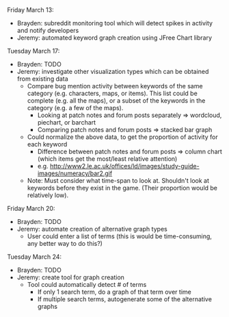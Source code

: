 
Friday March 13:
  - Brayden: subreddit monitoring tool which will detect spikes in activity and notify developers
  - Jeremy: automated keyword graph creation using JFree Chart library


Tuesday March 17:
  - Brayden: TODO
  - Jeremy: investigate other visualization types which can be obtained from existing data
    - Compare bug mention activity between keywords of the same category (e.g. characters, maps, or items). 
    This list could be complete (e.g. all the maps), or a subset of the keywords in the category (e.g. a few of the maps).
      - Looking at patch notes and forum posts separately => wordcloud, piechart, or barchart
      - Comparing patch notes and forum posts => stacked bar graph
    - Could normalize the above data, to get the proportion of activity for each keyword
      - Difference between patch notes and forum posts => column chart (which items get the most/least relative attention)
      - e.g. http://www2.le.ac.uk/offices/ld/images/study-guide-images/numeracy/bar2.gif
    - Note: Must consider what time-span to look at. Shouldn't look at keywords before they exist in the game.
    (Their proportion would be relatively low).
    
Friday March 20:
  - Brayden: TODO
  - Jeremy: automate creation of alternative graph types
    - User could enter a list of terms (this is would be time-consuming, any better way to do this?)
 
Tuesday March 24:
  - Brayden: TODO
  - Jeremy: create tool for graph creation
    - Tool could automatically detect # of terms
      - If only 1 search term, do a graph of that term over time
      - If multiple search terms, autogenerate some of the alternative graphs
